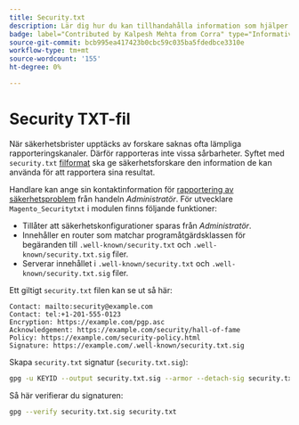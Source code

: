 ```yaml
---
title: Security.txt
description: Lär dig hur du kan tillhandahålla information som hjälper säkerhetsforskare att rapportera säkerhetsluckor.
badge: label="Contributed by Kalpesh Mehta from Corra" type="Informative" url="https://solutionpartners.adobe.com/s/directory/detail/corra" tooltip="Kalpesh Mehta"
source-git-commit: bcb995ea417423b0cbc59c035ba5fdedbce3310e
workflow-type: tm+mt
source-wordcount: '155'
ht-degree: 0%

---
```



# Security TXT-fil

När säkerhetsbrister upptäcks av forskare saknas ofta lämpliga rapporteringskanaler. Därför rapporteras inte vissa sårbarheter. Syftet med `security.txt` [filformat](https://datatracker.ietf.org/doc/html/draft-foudil-securitytxt-09) ska ge säkerhetsforskare den information de kan använda för att rapportera sina resultat.

Handlare kan ange sin kontaktinformation för [rapportering av säkerhetsproblem](https://docs.magento.com/user-guide/stores/security-issue-reporting.html) från handeln _Administratör_. För utvecklare `Magento_Securitytxt` i modulen finns följande funktioner:

- Tillåter att säkerhetskonfigurationer sparas från _Administratör_.
- Innehåller en router som matchar programåtgärdsklassen för begäranden till `.well-known/security.txt` och `.well-known/security.txt.sig` filer.
- Serverar innehållet i `.well-known/security.txt` och `.well-known/security.txt.sig` filer.

Ett giltigt `security.txt` filen kan se ut så här:

```text
Contact: mailto:security@example.com
Contact: tel:+1-201-555-0123
Encryption: https://example.com/pgp.asc
Acknowledgement: https://example.com/security/hall-of-fame
Policy: https://example.com/security-policy.html
Signature: https://example.com/.well-known/security.txt.sig
```

Skapa `security.txt` signatur (`security.txt.sig`):

```bash
gpg -u KEYID --output security.txt.sig --armor --detach-sig security.txt
```

Så här verifierar du signaturen:

```bash
gpg --verify security.txt.sig security.txt
```
